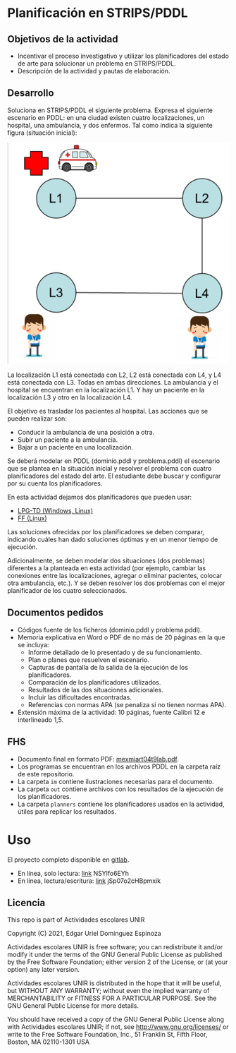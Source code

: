 # Planificación en STRIPS/PDDL

## Objetivos de la actividad

- Incentivar el proceso investigativo y utilizar los planificadores del estado de arte para solucionar un problema en STRIPS/PDDL.
- Descripción de la actividad y pautas de elaboración.

## Desarrollo
Soluciona en STRIPS/PDDL el siguiente problema. Expresa el siguiente escenario en PDDL: en una ciudad existen cuatro localizaciones, un hospital, una ambulancia, y dos enfermos. Tal como indica la siguiente figura (situación inicial):

![problema](./im/problem.png "problema")

La localización L1 está conectada con L2, L2 está conectada con L4, y L4 está conectada con L3. Todas en ambas direcciones. La ambulancia y el hospital se encuentran en la localización L1. Y hay un paciente en la localización L3 y otro en la localización L4.

El objetivo es trasladar los pacientes al hospital. Las acciones que se pueden realizar son:

- Conducir la ambulancia de una posición a otra.
- Subir un paciente a la ambulancia.
- Bajar a un paciente en una localización.

Se deberá modelar en PDDL (dominio.pddl y problema.pddl) el escenario que se plantea en la situación inicial y resolver el problema con cuatro planificadores del estado del arte. El estudiante debe buscar y configurar por su cuenta los planificadores.

En esta actividad dejamos dos planificadores que pueden usar: 

- [LPG-TD (Windows, Linux)](https://lpg.unibs.it/lpg/download-lpg-td.html)
- [FF (Linux)](https://fai.cs.uni-saarland.de/hoffmann/ff/FF-v2.3.tgz)

Las soluciones ofrecidas por los planificadores se deben comparar, indicando cuáles han dado soluciones óptimas y en un menor tiempo de ejecución.

Adicionalmente, se deben modelar dos situaciones (dos problemas) diferentes a la planteada en esta actividad (por ejemplo, cambiar las conexiones entre las localizaciones, agregar o eliminar pacientes, colocar otra ambulancia, etc.). Y se deben resolver los dos problemas con el mejor planificador de los cuatro seleccionados.

## Documentos pedidos

- Códigos fuente de los ficheros (dominio.pddl y problema.pddl).
- Memoria explicativa en Word o PDF de no más de 20 páginas en la que se incluya:
  + Informe detallado de lo presentado y de su funcionamiento.
  + Plan o planes que resuelven el escenario.
  + Capturas de pantalla de la salida de la ejecución de los planificadores.
  + Comparación de los planificadores utilizados.
  + Resultados de las dos situaciones adicionales.
  + Incluir las dificultades encontradas.
  + Referencias con normas APA (se penaliza si no tienen normas APA).
- Extensión máxima de la actividad: 10 páginas, fuente Calibri 12 e interlineado 1,5.

## FHS

- Documento final en formato PDF: [mexmiart04t9lab.pdf](mexmiart04t9lab.pdf).
- Los programas se encuentran en los archivos PDDL en la carpeta raíz de este repositorio.
- La carpeta `im` contiene ilustraciones necesarias para el documento.
- La carpeta `out` contiene archivos con los resultados de la ejecución de los planificadores.
- La carpeta `planners` contiene los planificadores usados en la actividad, útiles para replicar los resultados.

# Uso

El proyecto completo disponible en [gitlab](https://gitlab.com/genomorro/unir/-/tree/RPA-03).

- En línea, solo lectura:	[link](http://editor.planning.domains/#read_session=NSYlfo6EYh) NSYlfo6EYh
- En línea, lectura/escritura:	[link](http://editor.planning.domains/#edit_session=jSp07o2cHBpmxik) jSp07o2cHBpmxik


## Licencia

This repo is part of Actividades escolares UNIR

Copyright (C) 2021, Edgar Uriel Domínguez Espinoza

Actividades escolares UNIR is free software; you can redistribute it and/or modify it under the terms of the GNU General Public License as published by the Free Software Foundation; either version 2 of the License, or (at your option) any later version.

Actividades escolares UNIR is distributed in the hope that it will be useful, but WITHOUT ANY WARRANTY; without even the implied warranty of MERCHANTABILITY or FITNESS FOR A PARTICULAR PURPOSE.  See the GNU General Public License for more details.

You should have received a copy of the GNU General Public License along with Actividades escolares UNIR; if not, see <http://www.gnu.org/licenses/> or write to the Free Software Foundation, Inc., 51 Franklin St, Fifth Floor, Boston, MA 02110-1301 USA

